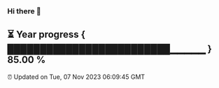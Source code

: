 ### Hi there 👋
⏳ Year progress { █████████████████████████▁▁▁▁▁ } 85.00 %
---
⏰ Updated on Tue, 07 Nov 2023 06:09:45 GMT

